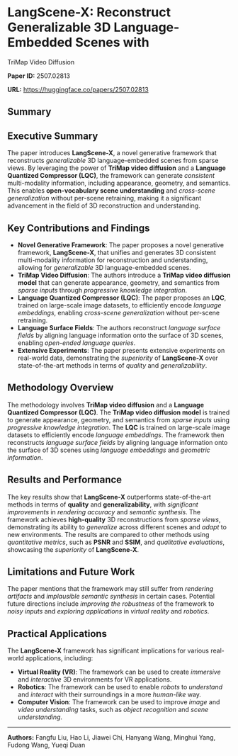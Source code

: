 # LangScene-X: Reconstruct Generalizable 3D Language-Embedded Scenes with
  TriMap Video Diffusion

**Paper ID:** 2507.02813

**URL:** https://huggingface.co/papers/2507.02813

## Summary

## Executive Summary
The paper introduces **LangScene-X**, a novel generative framework that reconstructs *generalizable* 3D language-embedded scenes from sparse views. By leveraging the power of **TriMap video diffusion** and a **Language Quantized Compressor (LQC)**, the framework can generate *consistent* multi-modality information, including appearance, geometry, and semantics. This enables **open-vocabulary scene understanding** and *cross-scene generalization* without per-scene retraining, making it a significant advancement in the field of 3D reconstruction and understanding.

## Key Contributions and Findings
* **Novel Generative Framework**: The paper proposes a novel generative framework, **LangScene-X**, that unifies and generates 3D consistent multi-modality information for reconstruction and understanding, allowing for *generalizable* 3D language-embedded scenes.
* **TriMap Video Diffusion**: The authors introduce a **TriMap video diffusion model** that can generate appearance, geometry, and semantics from *sparse inputs* through *progressive knowledge integration*.
* **Language Quantized Compressor (LQC)**: The paper proposes an **LQC**, trained on large-scale image datasets, to efficiently encode *language embeddings*, enabling *cross-scene generalization* without per-scene retraining.
* **Language Surface Fields**: The authors reconstruct *language surface fields* by aligning language information onto the surface of 3D scenes, enabling *open-ended language queries*.
* **Extensive Experiments**: The paper presents extensive experiments on real-world data, demonstrating the *superiority* of **LangScene-X** over state-of-the-art methods in terms of *quality* and *generalizability*.

## Methodology Overview
The methodology involves **TriMap video diffusion** and a **Language Quantized Compressor (LQC)**. The **TriMap video diffusion model** is trained to generate appearance, geometry, and semantics from *sparse inputs* using *progressive knowledge integration*. The **LQC** is trained on large-scale image datasets to efficiently encode *language embeddings*. The framework then reconstructs *language surface fields* by aligning language information onto the surface of 3D scenes using *language embeddings* and *geometric information*.

## Results and Performance
The key results show that **LangScene-X** outperforms state-of-the-art methods in terms of **quality** and **generalizability**, with *significant improvements* in *rendering accuracy* and *semantic synthesis*. The framework achieves **high-quality** 3D reconstructions from *sparse views*, demonstrating its ability to *generalize* across different scenes and *adapt* to new environments. The results are compared to other methods using *quantitative metrics*, such as **PSNR** and **SSIM**, and *qualitative evaluations*, showcasing the *superiority* of **LangScene-X**.

## Limitations and Future Work
The paper mentions that the framework may still suffer from *rendering artifacts* and *implausible semantic synthesis* in certain cases. Potential future directions include *improving the robustness* of the framework to *noisy inputs* and *exploring applications* in *virtual reality* and *robotics*.

## Practical Applications
The **LangScene-X** framework has significant implications for various real-world applications, including:
* **Virtual Reality (VR)**: The framework can be used to create *immersive* and *interactive* 3D environments for VR applications.
* **Robotics**: The framework can be used to enable *robots* to *understand* and *interact* with their surroundings in a more *human-like* way.
* **Computer Vision**: The framework can be used to improve *image* and *video understanding* tasks, such as *object recognition* and *scene understanding*.

---

**Authors:** Fangfu Liu, Hao Li, Jiawei Chi, Hanyang Wang, Minghui Yang, Fudong Wang, Yueqi Duan
